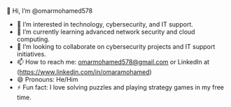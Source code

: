 👋 Hi, I’m @omarmohamed578
- 👀 I’m interested in technology, cybersecurity, and IT support.
- 🌱 I’m currently learning advanced network security and cloud computing.
- 💞️ I’m looking to collaborate on cybersecurity projects and IT support initiatives.
- 📫 How to reach me: omarmohamed578@gmail.com or LinkedIn at (https://www.linkedin.com/in/omaramohamed)
- 😄 Pronouns: He/Him
- ⚡ Fun fact: I love solving puzzles and playing strategy games in my free time.
